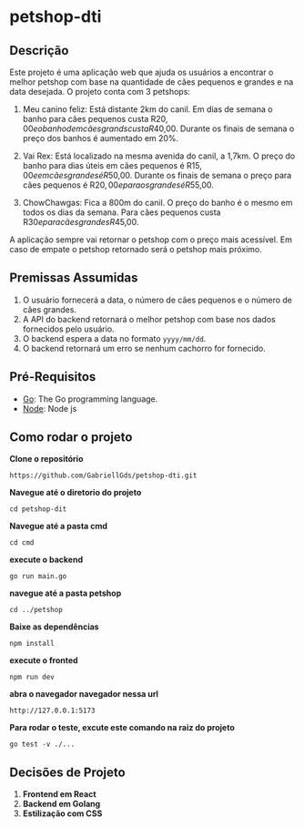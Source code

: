 # petshop-dti

## Descrição

Este projeto é uma aplicação web que ajuda os usuários a encontrar o melhor petshop com base na quantidade de cães pequenos e grandes e na data desejada. O projeto conta com 3 petshops:

1. Meu canino feliz: Está distante 2km do canil. Em dias de semana o banho para cães pequenos custa R$20,00 e o banho dem cães grands custa R$40,00. Durante os finais de semana o preço dos banhos é aumentado em 20%.

2. Vai Rex: Está localizado na mesma avenida do canil, a 1,7km. O preço do banho para dias úteis em cães pequenos é R$15,00 e em cães grandes é R$50,00. Durante os finais de semana o preço para cães pequenos é R$20,00  e para os grandes é R$55,00.

3. ChowChawgas: Fica a 800m do canil. O preço do banho é o mesmo em todos os dias da semana. Para cães pequenos custa R$30 e para cães grandes R$45,00.

A aplicação sempre vai retornar o petshop com o preço mais acessível. Em caso de empate o petshop retornado será o petshop mais próximo.


## Premissas Assumidas

1. O usuário fornecerá a data, o número de cães pequenos e o número de cães grandes.
2. A API do backend retornará o melhor petshop com base nos dados fornecidos pelo usuário.
3. O backend espera a data no formato `yyyy/mm/dd`.
4. O backend retornará um erro se nenhum cachorro for fornecido.

## Pré-Requisitos
- [Go](https://go.dev/): The Go programming language.
- [Node](https://nodejs.org/en): Node js

## Como rodar o projeto
**Clone o repositório**
```
https://github.com/GabriellGds/petshop-dti.git
```
**Navegue até o diretorio do projeto**
```
cd petshop-dit
```
**Navegue até a pasta cmd** 
```
cd cmd 
```
**execute o backend**
```
go run main.go
```
**navegue até a pasta petshop**
```
cd ../petshop
```
**Baixe as dependências**
```
npm install
```
**execute o fronted**
```
npm run dev
```
**abra o navegador navegador nessa url**
```
http://127.0.0.1:5173
```
**Para rodar o teste, excute este comando na raiz do projeto**
```
go test -v ./...
```

## Decisões de Projeto

1. **Frontend em React**
2. **Backend em Golang**
3. **Estilização com CSS**

